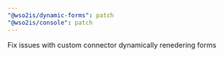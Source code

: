 ```yaml
---
"@wso2is/dynamic-forms": patch
"@wso2is/console": patch
---
```


Fix issues with custom connector dynamically renedering forms
